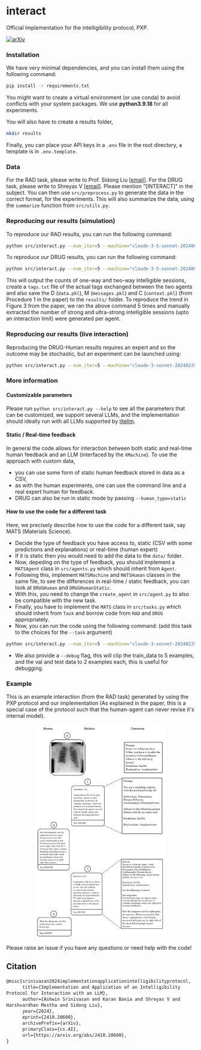 # interact
Official Implementation for the intelligibility protocol, PXP.

[![arXiv](https://img.shields.io/badge/arXiv-2410.20600-b31b1b.svg)](https://arxiv.org/abs/2410.20600)

### Installation
We have very minimal dependencies, and you can install them using the following command:
```bash
pip install -r requirements.txt
```
You might want to create a virtual environment (or use conda) to avoid conflicts with your system packages.
We use **python3.9.18** for all experiments.

You will also have to create a results folder,
```bash
mkdir results
```
Finally, you can place your API keys in a `.env` file in the root directory, a template is in `.env.template`.

### Data
For the RAD task, please write to Prof. Sidong Liu [[email](mailto:sidong.liu@mq.edu.au)].
For the DRUG task, please write to Shreyas V [[email](mailto:shreyas.college@gmail.com)].
Please mention "[INTERACT]" in the subject.
You can then use `src/preprocess.py` to generate the data in the correct format, for the experiments.
This will also summarize the data, using the `summarize` function from `src/utils.py`.

### Reproducing our results (simulation)
To reproduce our RAD results, you can run the following command:
```bash
python src/interact.py --num_iter=5 --machine="claude-3-5-sonnet-20240620" --human_type static
```

To reproduce our DRUG results, you can run the following command:
```bash
python src/interact.py --num_iter=5 --machine="claude-3-5-sonnet-20240620" --task=DRUG --human_type=static --eval_at_start
```
This will output the counts of one-way and two-way intelligible sessions, create a `tags.txt` file of the actual tags exchanged between the two agents and also save the D (`data.pkl`), M (`messages.pkl`) and C (`context.pkl`) (from Procedure 1 in the paper) to the `results/` folder.
To reproduce the trend in Figure 3 from the paper, we ran the above command 5 times and manually extracted the number of strong and ultra-strong intelligible sessions (upto an interaction limit) were generated per agent.

### Reproducing our results (live interaction)
Reproducing the DRUG-Human results requires an expert and so the outcome may be stochastic, but an experiment can be launched using:
```bash
python src/interact.py --num_iter=5 --machine="claude-3-sonnet-20240229" --task=DRUG --no_learn
```

### More information

#### Customizable parameters
Please run `python src/interact.py --help` to see all the parameters that can be customized, we support several LLMs,
and the implementation should ideally run with all LLMs supported by [litellm](https://docs.litellm.ai/).

#### Static / Real-time feedback
In general the code allows for interaction between both static and real-time human feedback and an LLM (interfaced by the `XMachine`).
To use the approach with custom data, 
- you can use some form of static human feedback stored in data as a CSV,
- as with the human experiments, one can use the command line and a real expert human for feedback.
- DRUG can also be run in static mode by passing `--human_type=static`

#### How to use the code for a different task
Here, we precisely describe how to use the code for a different task, say MATS (Materials Science).

- Decide the type of feedback you have access to, static (CSV with some predictions and explanations) or real-time (human expert)
- If it is static then you would need to add the data to the `data/` folder.
- Now, depeding on the type of feedback, you should implement a `MATSAgent` class in `src/agents.py` which should inherit from `Agent`.
- Following this, implement `MATSMachine` and `MATSHuman` classes in the same file, to see the differences in real-time / static feedback, you can look at `DRUGHuman` and `DRUGHumanStatic`.
- With this, you need to change the `create_agent` in `src/agent.py` to also be compatible with the new task.
- Finally, you have to implement the `MATS` class in `src/tasks.py` which should inherit from `Task` and borrow code from `RAD` and `DRUG` appropriately.
- Now, you can run the code using the following command: (add this task to the choices for the `--task` argument)
```bash
python src/interact.py --num_iter=5 --machine="claude-3-sonnet-20240229" --task=MATS
```
- We also provide a `--debug` flag, this will clip the train_data to 5 examples, and the val and test data to 2 examples each, this is useful for debugging.

### Example
This is an example interaction (from the RAD task) generated by using the PXP protocol and our implementation
(As explained in the paper, this is a special case of the protocol such that the human-agent can never revise it's internal model).
<p align="center">
  <img src="assets/conv.png" width="350" alt="example of PXP">
</p>


Please raise an issue if you have any questions or need help with the code!

## Citation
```
@misc{srinivasan2024implementationapplicationintelligibilityprotocol,
      title={Implementation and Application of an Intelligibility Protocol for Interaction with an LLM}, 
      author={Ashwin Srinivasan and Karan Bania and Shreyas V and Harshvardhan Mestha and Sidong Liu},
      year={2024},
      eprint={2410.20600},
      archivePrefix={arXiv},
      primaryClass={cs.AI},
      url={https://arxiv.org/abs/2410.20600}, 
}
```
